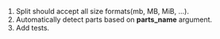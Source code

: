 1. Split should accept all size formats(mb, MB, MiB, ...).
2. Automatically detect parts based on **parts_name** argument.
3. Add tests.
